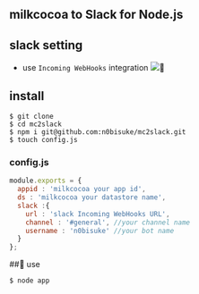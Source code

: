 ## milkcocoa to Slack for Node.js

## slack setting
* use `Incoming WebHooks` integration
![](http://i.gyazo.com/0deef5ae2dfcfcf2486a7a83477bb6aa.png)

## install

```
$ git clone
$ cd mc2slack
$ npm i git@github.com:n0bisuke/mc2slack.git
$ touch config.js
```

### config.js

```config.js
module.exports = {
  appid : 'milkcocoa your app id',
  ds : 'milkcocoa your datastore name',
  slack :{
    url : 'slack Incoming WebHooks URL',
    channel : '#general', //your channel name
    username : 'n0bisuke' //your bot name
  }
};
```

## use

```
$ node app
```
